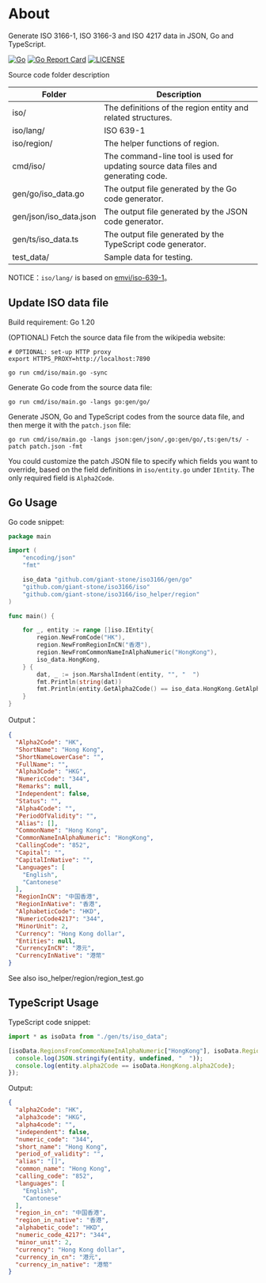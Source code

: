 # About

Generate ISO 3166-1, ISO 3166-3 and ISO 4217 data in JSON, Go and TypeScript.

[![Go](https://github.com/giant-stone/iso3166/actions/workflows/go.yml/badge.svg)](https://github.com/giant-stone/iso3166/actions/workflows/go.yml)
[![Go Report Card](https://goreportcard.com/badge/github.com/giant-stone/iso3166)](https://goreportcard.com/report/github.com/giant-stone/iso3166)
[![LICENSE](https://img.shields.io/github/license/giant-stone/iso3166.svg?style=flat-square)](https://github.com/giant-stone/go/blob/master/LICENSE)


Source code folder description

| Folder                 | Description                                                                       |
| ---------------------- | --------------------------------------------------------------------------------- |
| iso/                   | The definitions of the region entity and related structures.                      |
| iso/lang/              | ISO 639-1                                                                         |
| iso/region/            | The helper functions of region.                                                   |
| cmd/iso/               | The command-line tool is used for updating source data files and generating code. |
| gen/go/iso_data.go     | The output file generated by the Go code generator.                               |
| gen/json/iso_data.json | The output file generated by the JSON code generator.                             |
| gen/ts/iso_data.ts     | The output file generated by the TypeScript code generator.                       |
| test_data/             | Sample data for testing.                                                          |

NOTICE：`iso/lang/` is based on [emvi/iso-639-1](https://github.com/emvi/iso-639-1)。

## Update ISO data file

Build requirement: Go 1.20

(OPTIONAL) Fetch the source data file from the wikipedia website:

    # OPTIONAL: set-up HTTP proxy
    export HTTPS_PROXY=http://localhost:7890

    go run cmd/iso/main.go -sync

Generate Go code from the source data file:

    go run cmd/iso/main.go -langs go:gen/go/

Generate JSON, Go and TypeScript codes from the source data file, and then merge it with the `patch.json` file:

    go run cmd/iso/main.go -langs json:gen/json/,go:gen/go/,ts:gen/ts/ -patch patch.json -fmt

You could customize the patch JSON file to specify which fields you want to override, based on the field definitions in `iso/entity.go` under `IEntity`. The only required field is `Alpha2Code`.

## Go Usage

Go code snippet:

```go
package main

import (
	"encoding/json"
	"fmt"

	iso_data "github.com/giant-stone/iso3166/gen/go"
	"github.com/giant-stone/iso3166/iso"
	"github.com/giant-stone/iso3166/iso_helper/region"
)

func main() {

	for _, entity := range []iso.IEntity{
		region.NewFromCode("HK"),
		region.NewFromRegionInCN("香港"),
		region.NewFromCommonNameInAlphaNumeric("HongKong"),
		iso_data.HongKong,
	} {
		dat, _ := json.MarshalIndent(entity, "", "  ")
		fmt.Println(string(dat))
		fmt.Println(entity.GetAlpha2Code() == iso_data.HongKong.GetAlpha2Code())
	}
}
```

Output：

```json
{
  "Alpha2Code": "HK",
  "ShortName": "Hong Kong",
  "ShortNameLowerCase": "",
  "FullName": "",
  "Alpha3Code": "HKG",
  "NumericCode": "344",
  "Remarks": null,
  "Independent": false,
  "Status": "",
  "Alpha4Code": "",
  "PeriodOfValidity": "",
  "Alias": [],
  "CommonName": "Hong Kong",
  "CommonNameInAlphaNumeric": "HongKong",
  "CallingCode": "852",
  "Capital": "",
  "CapitalInNative": "",
  "Languages": [
    "English",
    "Cantonese"
  ],
  "RegionInCN": "中国香港",
  "RegionInNative": "香港",
  "AlphabeticCode": "HKD",
  "NumericCode4217": "344",
  "MinorUnit": 2,
  "Currency": "Hong Kong dollar",
  "Entities": null,
  "CurrencyInCN": "港元",
  "CurrencyInNative": "港幣"
}
```

See also iso_helper/region/region_test.go

## TypeScript Usage

TypeScript code snippet:

```ts
import * as isoData from "./gen/ts/iso_data";

[isoData.RegionsFromCommonNameInAlphaNumeric["HongKong"], isoData.RegionsByCode["HK"], isoData.HongKong].forEach((entity) => {
  console.log(JSON.stringify(entity, undefined, "  "));
  console.log(entity.alpha2Code == isoData.HongKong.alpha2Code);
});
```

Output:

```json
{
  "alpha2Code": "HK",
  "alpha3code": "HKG",
  "alpha4code": "",
  "independent": false,
  "numeric_code": "344",
  "short_name": "Hong Kong",
  "period_of_validity": "",
  "alias": "[]",
  "common_name": "Hong Kong",
  "calling_code": "852",
  "languages": [
    "English",
    "Cantonese"
  ],
  "region_in_cn": "中国香港",
  "region_in_native": "香港",
  "alphabetic_code": "HKD",
  "numeric_code_4217": "344",
  "minor_unit": 2,
  "currency": "Hong Kong dollar",
  "currency_in_cn": "港元",
  "currency_in_native": "港幣"
}
```
